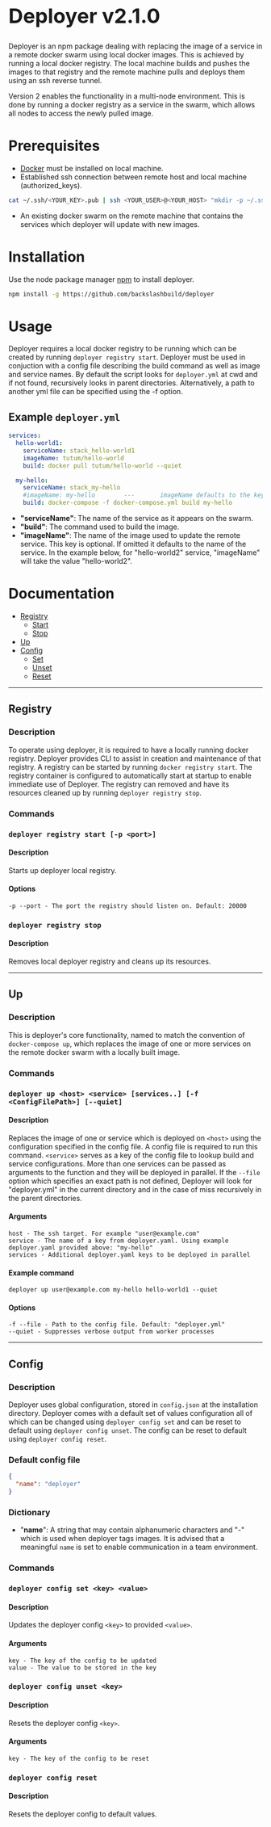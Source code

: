 <h1 style="font-size:40px"> Deployer v2.1.0</h1>

Deployer is an npm package dealing with replacing the image of a service in a remote docker swarm using local docker images. This is achieved by running a local docker registry. The local machine builds and pushes the images to that registry and the remote machine pulls and deploys them using an ssh reverse tunnel.

Version 2 enables the functionality in a multi-node environment. This is done by running a docker registry as a service in the swarm, which allows all nodes to access the newly pulled image.

# Prerequisites

- [Docker](https://www.docker.com/products/docker-desktop) must be installed on local machine.
- Established ssh connection between remote host and local machine (authorized_keys).

```bash
cat ~/.ssh/<YOUR_KEY>.pub | ssh <YOUR_USER>@<YOUR_HOST> "mkdir -p ~/.ssh && chmod 700 ~/.ssh && cat >> ~/.ssh/authorized_keys && chmod 600 ~/.ssh/authorized_keys"
```

- An existing docker swarm on the remote machine that contains the services which deployer will update with new images.

# Installation

Use the node package manager [npm](https://nodejs.org/en/download/) to install deployer.

```bash
npm install -g https://github.com/backslashbuild/deployer
```

# Usage

Deployer requires a local docker registry to be running which can be created by running `deployer registry start`. Deployer must be used in conjuction with a config file describing the build command as well as image and service names. By default the script looks for `deployer.yml` at cwd and if not found, recursively looks in parent directories. Alternatively, a path to another yml file can be specified using the -f option.

## Example `deployer.yml`

```yml
services:
  hello-world1:
    serviceName: stack_hello-world1
    imageName: tutum/hello-world
    build: docker pull tutum/hello-world --quiet

  my-hello:
    serviceName: stack_my-hello
    #imageName: my-hello        ---       imageName defaults to the key but can be overwritten
    build: docker-compose -f docker-compose.yml build my-hello
```

- **"serviceName"**: The name of the service as it appears on the swarm.
- **"build"**: The command used to build the image.
- **"imageName"**: The name of the image used to update the remote service. This key is optional. If omitted it defaults to the name of the service. In the example below, for "hello-world2" service, "imageName" will take the value "hello-world2".

# Documentation

- [Registry](#registry)
  - [Start](#registry-start)
  - [Stop](#registry-stop)
- [Up](#up)
- [Config](#config)
  - [Set](#config-set)
  - [Unset](#config-unset)
  - [Reset](#config-reset)

---

## <a name="registry"></a>Registry

### Description

To operate using deployer, it is required to have a locally running docker registry. Deployer provides CLI to assist in creation and maintenance of that registry. A registry can be started by running `docker registry start`. The registry container is configured to automatically start at startup to enable immediate use of Deployer. The registry can removed and have its resources cleaned up by running `deployer registry stop`.

### Commands

### <a name="registry-start"></a>`deployer registry start [-p <port>]`

#### Description

Starts up deployer local registry.

#### Options

```
-p --port - The port the registry should listen on. Default: 20000
```

### <a name="registry-stop"></a>`deployer registry stop`

#### Description

Removes local deployer registry and cleans up its resources.

---

## <a name="up"></a>Up

### Description

This is deployer's core functionality, named to match the convention of `docker-compose up`, which replaces the image of one or more services on the remote docker swarm with a locally built image.

### Commands

### `deployer up <host> <service> [services..] [-f <ConfigFilePath>] [--quiet]`

#### Description

Replaces the image of one or service which is deployed on `<host>` using the configuration specified in the config file. A config file is required to run this command. `<service>` serves as a key of the config file to lookup build and service configurations. More than one services can be passed as arguments to the function and they will be deployed in parallel. If the `--file` option which specifies an exact path is not defined, Deployer will look for "deployer.yml" in the current directory and in the case of miss recursively in the parent directories.

#### Arguments

```
host - The ssh target. For example "user@example.com"
service - The name of a key from deployer.yaml. Using example deployer.yaml provided above: "my-hello"
services - Additional deployer.yaml keys to be deployed in parallel
```

#### Example command

`deployer up user@example.com my-hello hello-world1 --quiet`

#### Options

```
-f --file - Path to the config file. Default: "deployer.yml"
--quiet - Suppresses verbose output from worker processes
```

---

## <a name="config"></a>Config

### Description

Deployer uses global configuration, stored in `config.json` at the installation directory. Deployer comes with a default set of values configuration all of which can be changed using `deployer config set` and can be reset to default using `deployer config unset`. The config can be reset to default using `deployer config reset`.

### Default config file

```json
{
  "name": "deployer"
}
```

### Dictionary

- "**name**": A string that may contain alphanumeric characters and "-" which is used when deployer tags images. It is advised that a meaningful `name` is set to enable communication in a team environment.

### Commands

### <a name="config-set"></a>`deployer config set <key> <value>`

#### Description

Updates the deployer config `<key>` to provided `<value>`.

#### Arguments

```
key - The key of the config to be updated
value - The value to be stored in the key
```

### <a name="config-unset"></a>`deployer config unset <key>`

#### Description

Resets the deployer config `<key>`.

#### Arguments

```
key - The key of the config to be reset
```

### <a name="config-reset"></a>`deployer config reset`

#### Description

Resets the deployer config to default values.
